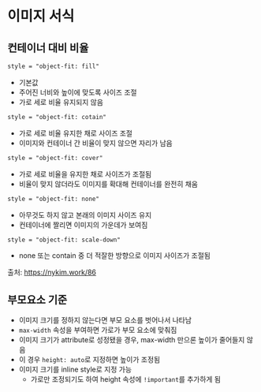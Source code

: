 # 이미지 서식

## 컨테이너 대비 비율

```html
style = "object-fit: fill"
```

- 기본값
- 주어진 너비와 높이에 맞도록 사이즈 조절
- 가로 세로 비율 유지되지 않음



```html
style = "object-fit: cotain"
```

- 가로 세로 비율 유지한 채로 사이즈 조절
- 이미지와 컨테이너 간 비율이 맞지 않으면 자리가 남음



```html
style = "object-fit: cover"
```

- 가로 세로 비율을 유지한 채로 사이즈가 조절됨
- 비율이 맞지 않더라도 이미지를 확대해 컨테이너를 완전히 채움



```html
style = "object-fit: none"
```

- 아무것도 하지 않고 본래의 이미지 사이즈 유지
- 컨테이너에 짤리면 이미지의 가운데가 보여짐



```html
style = "object-fit: scale-down"
```

- none 또는 contain 중 더 적잘한 방향으로 이미지 사이즈가 조절됨



출처: https://nykim.work/86



## 부모요소 기준

- 이미지 크기를 정하지 않는다면 부모 요소를 벗어나서 나타남
- `max-width` 속성을 부여하면 가로가 부모 요소에 맞춰짐
- 이미지 크기가 attribute로 성정됐을 경우, max-width 만으론 높이가 줄어들지 않음
- 이 경우 `height: auto`로 지정하면 높이가 조정됨
- 이미지 크기를 inline style로 지정 가능
  - 가로만 조정되기도 하여 height 속성에 `!important`를 추가하게 됨

